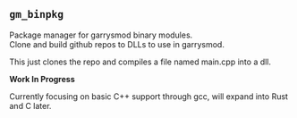 ## ``gm_binpkg``
Package manager for garrysmod binary modules.  
Clone and build github repos to DLLs to use in garrysmod.

This just clones the repo and compiles a file named main.cpp into a dll.

**Work In Progress**

Currently focusing on basic C++ support through gcc, will expand into Rust and C later.